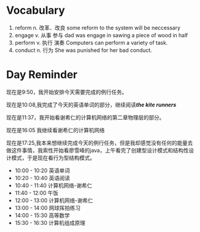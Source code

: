 



# Vocabulary

1. reform n. 改革、改良
   some reform to the system will be neccessary
2. engage v. 从事 参与
   dad was engage in sawing a piece of wood in half
3. perform v. 执行 演奏
   Computers can perform a variety of task.
4. conduct n. 行为
   She was punished for her bad conduct.

# Day Reminder

现在是9:50，我开始安排今天需要完成的例行任务。

现在是10:08,我完成了今天的英语单词的部分，继续阅读***the kite runners***

现在是11:37，我开始看谢希仁的计算机网络的第二章物理层的部分。

现在是16:05 我继续看谢希仁的计算机网络

现在是17:25,我本来想继续完成今天的例行任务，但是我却感觉没有任何的能量去做这件事情，我索性开始看廖雪峰的java，上午看完了创建型设计模式和结构性设计模式，于是现在看行为型结构模式。


- 10:00 - 10:20 英语单词
- 10:20 - 10:40 英语阅读
- 10:40 - 11:40 计算机网络-谢希仁
- 11:40 - 12:00 午饭
- 12:00 - 13:00 计算机网络-谢希仁
- 13:00 - 14:00 网球挥拍练习
- 14:00 - 15:30 高等数学
- 15:30 - 16:30 计算机组成原理